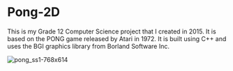 # Pong-2D

This is my Grade 12 Computer Science project that I created in 2015. It is based on the PONG game released by Atari in 1972. It is built using C++ and uses the BGI graphics library from Borland Software Inc.

![pong_ss1-768x614](https://user-images.githubusercontent.com/10029166/154747500-0c0e332b-aa07-41f6-a2aa-e780fa402132.png)
